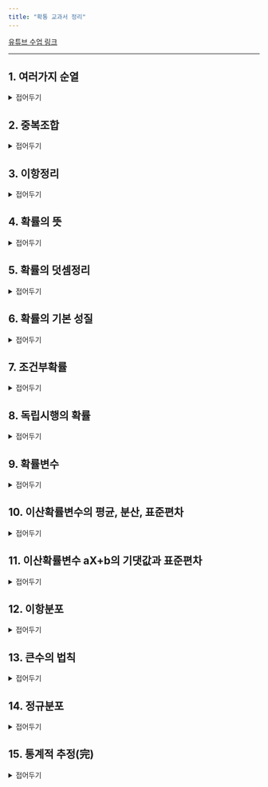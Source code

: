 ```yaml
---
title: "확통 교과서 정리"
---
```

<a href ="https://www.youtube.com/playlist?list=PLZbiDKYSrfMBp-4fivq3mYw9dPeFloTVp">유튜브 수업 링크</a>

---

## 1. 여러가지 순열

<details>
    <summary>접어두기</summary>
<img src="/assets/two cs/1. 여러가지 순열 (1).jpg"/>
<img src="/assets/two cs/1. 여러가지 순열 (2).jpg"/>
<img src="/assets/two cs/1. 여러가지 순열 (3).jpg"/>
<img src="/assets/two cs/1. 여러가지 순열 (4).jpg"/>
<img src="/assets/two cs/1. 여러가지 순열 (5).jpg"/>
<img src="/assets/two cs/1. 여러가지 순열 (6).jpg"/>
<img src="/assets/two cs/1. 여러가지 순열 (7).jpg"/>
<img src="/assets/two cs/1. 여러가지 순열 (8).jpg"/>
<img src="/assets/two cs/1. 여러가지 순열 (9).jpg"/>
<img src="/assets/two cs/1. 여러가지 순열 (10).jpg"/>
<img src="/assets/two cs/1. 여러가지 순열 (11).jpg"/>
<img src="/assets/two cs/1. 여러가지 순열 (12).jpg"/>
<img src="/assets/two cs/1. 여러가지 순열 (13).jpg"/>
<img src="/assets/two cs/1. 여러가지 순열 (14).jpg"/>
<img src="/assets/two cs/1. 여러가지 순열 (15).jpg"/>
<img src="/assets/two cs/1. 여러가지 순열 (16).jpg"/>
<img src="/assets/two cs/1. 여러가지 순열 (17).jpg"/>
<img src="/assets/two cs/1. 여러가지 순열 (18).jpg"/>
<img src="/assets/two cs/1. 여러가지 순열 (19).jpg"/>
<img src="/assets/two cs/1. 여러가지 순열 (20).jpg"/>
<img src="/assets/two cs/1. 여러가지 순열 (21).jpg"/>
<img src="/assets/two cs/1. 여러가지 순열 (22).jpg"/>
<img src="/assets/two cs/1. 여러가지 순열 (23).jpg"/>
<img src="/assets/two cs/1. 여러가지 순열 (24).jpg"/>
<img src="/assets/two cs/1. 여러가지 순열 (25).jpg"/>
<img src="/assets/two cs/1. 여러가지 순열 (26).jpg"/>
<img src="/assets/two cs/1. 여러가지 순열 (27).jpg"/>
<img src="/assets/two cs/1. 여러가지 순열 (28).jpg"/>
</details>

## 2. 중복조합

<details>
    <summary>접어두기</summary>
<img src="/assets/two cs/2. 중복조합 (1).jpg"/>
<img src="/assets/two cs/2. 중복조합 (2).jpg"/>
<img src="/assets/two cs/2. 중복조합 (3).jpg"/>
<img src="/assets/two cs/2. 중복조합 (4).jpg"/>
<img src="/assets/two cs/2. 중복조합 (5).jpg"/>
<img src="/assets/two cs/2. 중복조합 (6).jpg"/>
<img src="/assets/two cs/2. 중복조합 (7).jpg"/>
<img src="/assets/two cs/2. 중복조합 (8).jpg"/>
<img src="/assets/two cs/2. 중복조합 (9).jpg"/>
<img src="/assets/two cs/2. 중복조합 (10).jpg"/>
<img src="/assets/two cs/2. 중복조합 (11).jpg"/>
<img src="/assets/two cs/2. 중복조합 (12).jpg"/>
</details>

## 3. 이항정리

<details>
    <summary>접어두기</summary>
<img src="/assets/two cs/3. 이항정리 (1).jpg"/>
<img src="/assets/two cs/3. 이항정리 (2).jpg"/>
<img src="/assets/two cs/3. 이항정리 (3).jpg"/>
<img src="/assets/two cs/3. 이항정리 (4).jpg"/>
<img src="/assets/two cs/3. 이항정리 (5).jpg"/>
<img src="/assets/two cs/3. 이항정리 (6).jpg"/>
<img src="/assets/two cs/3. 이항정리 (7).jpg"/>
<img src="/assets/two cs/3. 이항정리 (8).jpg"/>
<img src="/assets/two cs/3. 이항정리 (9).jpg"/>
<img src="/assets/two cs/3. 이항정리 (10).jpg"/>
<img src="/assets/two cs/3. 이항정리 (11).jpg"/>
<img src="/assets/two cs/3. 이항정리 (12).jpg"/>
<img src="/assets/two cs/3. 이항정리 (13).jpg"/>
<img src="/assets/two cs/3. 이항정리 (14).jpg"/>
<img src="/assets/two cs/3. 이항정리 (15).jpg"/>
<img src="/assets/two cs/3. 이항정리 (16).jpg"/>
<img src="/assets/two cs/3. 이항정리 (17).jpg"/>
<img src="/assets/two cs/3. 이항정리 (18).jpg"/>
</details>

## 4.  확률의 뜻

<details>
    <summary>접어두기</summary>
<img src="/assets/two cs/4. 확률의 뜻과 성질 (1).jpg"/>
<img src="/assets/two cs/4. 확률의 뜻과 성질 (2).jpg"/>
<img src="/assets/two cs/4. 확률의 뜻과 성질 (3).jpg"/>
<img src="/assets/two cs/4. 확률의 뜻과 성질 (4).jpg"/>
<img src="/assets/two cs/4. 확률의 뜻과 성질 (5).jpg"/>
<img src="/assets/two cs/4. 확률의 뜻과 성질 (6).jpg"/>
<img src="/assets/two cs/4. 확률의 뜻과 성질 (7).jpg"/>
<img src="/assets/two cs/4. 확률의 뜻과 성질 (8).jpg"/>
<img src="/assets/two cs/4. 확률의 뜻과 성질 (9).jpg"/>
<img src="/assets/two cs/4. 확률의 뜻과 성질 (10).jpg"/>
<img src="/assets/two cs/4. 확률의 뜻과 성질 (11).jpg"/>
<img src="/assets/two cs/4. 확률의 뜻과 성질 (12).jpg"/>
<img src="/assets/two cs/4. 확률의 뜻과 성질 (13).jpg"/>
<img src="/assets/two cs/4. 확률의 뜻과 성질 (14).jpg"/>
<img src="/assets/two cs/4. 확률의 뜻과 성질 (15).jpg"/>
<img src="/assets/two cs/4. 확률의 뜻과 성질 (16).jpg"/>
<img src="/assets/two cs/4. 확률의 뜻과 성질 (17).jpg"/>
<img src="/assets/two cs/4. 확률의 뜻과 성질 (18).jpg"/>
</details>

## 5. 확률의 덧셈정리

<details>
    <summary>접어두기</summary>

</details>

## 6. 확률의 기본 성질

<details>
    <summary>접어두기</summary>

</details>

## 7. 조건부확률

<details>
    <summary>접어두기</summary>

</details>

## 8. 독립시행의 확률

<details>
    <summary>접어두기</summary>

</details>

## 9. 확률변수

<details>
    <summary>접어두기</summary>

</details>

## 10. 이산확률변수의 평균, 분산, 표준편차

<details>
    <summary>접어두기</summary>

</details>

## 11. 이산확률변수 aX+b의 기댓값과 표준편차

<details>
    <summary>접어두기</summary>

</details>

## 12. 이항분포

<details>
    <summary>접어두기</summary>

</details>

## 13. 큰수의 법칙

<details>
    <summary>접어두기</summary>

</details>

## 14. 정규분포

<details>
    <summary>접어두기</summary>

</details>

## 15. 통계적 추정(完)

<details>
    <summary>접어두기</summary>

</details>